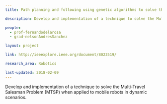 ```yaml
---
title: Path planning and following using genetic algorithms to solve the multi-travel salesman problem in dynamic scenarios

description: Develop and implementation of a technique to solve the Multi-Travel Salesman Problem (MTSP) when applied to mobile robots in dynamic scenarios.

people:
  - prof-fernandodelarosa
  - grad-nelsonAndresSanchez

layout: project  

link: http://ieeexplore.ieee.org/document/8023519/

research_area: Robotics

last-updated: 2018-02-09
---
```

Develop and implementation of a technique to solve the Multi-Travel Salesman Problem (MTSP) when applied to mobile robots in dynamic scenarios.
